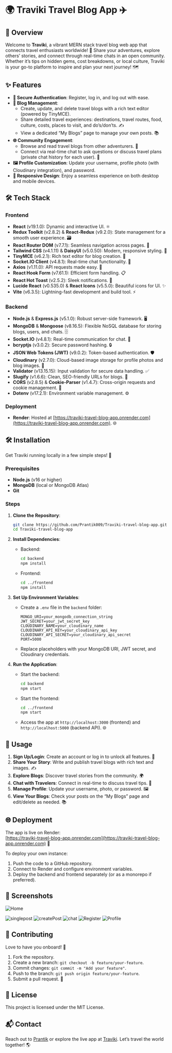 # 🌍 Traviki Travel Blog App ✈️

## 🚀 Overview
Welcome to **Traviki**, a vibrant MERN stack travel blog web app that connects travel enthusiasts worldwide! 🌴 Share your adventures, explore others’ stories, and connect through real-time chats in an open community. Whether it’s tips on hidden gems, cost breakdowns, or local culture, Traviki is your go-to platform to inspire and plan your next journey! 🗺️

## ✨ Features
- **🔐 Secure Authentication**: Register, log in, and log out with ease.
- **📝 Blog Management**:
  - Create, update, and delete travel blogs with a rich text editor (powered by TinyMCE).
  - Share detailed travel experiences: destinations, travel routes, food, culture, costs, places to visit, and do’s/don’ts. ✍️
  - View a dedicated “My Blogs” page to manage your own posts. 📚
- **🌐 Community Engagement**:
  - Browse and read travel blogs from other adventurers. 🧳
  - Connect via real-time chat to ask questions or discuss travel plans (private chat history for each user). 💬
- **🖼️ Profile Customization**: Update your username, profile photo (with Cloudinary integration), and password.
- **📱 Responsive Design**: Enjoy a seamless experience on both desktop and mobile devices.

## 🛠️ Tech Stack
### Frontend
- **React** (v19.1.0): Dynamic and interactive UI. ⚛️
- **Redux Toolkit** (v2.8.2) & **React-Redux** (v9.2.0): State management for a smooth user experience. 🗃️
- **React Router DOM** (v7.7.1): Seamless navigation across pages. 🧭
- **Tailwind CSS** (v4.1.11) & **DaisyUI** (v5.0.50): Modern, responsive styling. 🎨
- **TinyMCE** (v6.2.1): Rich text editor for blog creation. 📝
- **Socket.IO Client** (v4.8.1): Real-time chat functionality. 💬
- **Axios** (v1.11.0): API requests made easy. 📡
- **React Hook Form** (v7.61.1): Efficient form handling. 📋
- **React Hot Toast** (v2.5.2): Sleek notifications. 🔔
- **Lucide React** (v0.535.0) & **React Icons** (v5.5.0): Beautiful icons for UI. ✨
- **Vite** (v6.3.5): Lightning-fast development and build tool. ⚡

### Backend
- **Node.js** & **Express.js** (v5.1.0): Robust server-side framework. 🖥️
- **MongoDB** & **Mongoose** (v8.16.5): Flexible NoSQL database for storing blogs, users, and chats. 🗄️
- **Socket.IO** (v4.8.1): Real-time communication for chat. 💬
- **bcryptjs** (v3.0.2): Secure password hashing. 🔒
- **JSON Web Tokens (JWT)** (v9.0.2): Token-based authentication. 🛡️
- **Cloudinary** (v2.7.0): Cloud-based image storage for profile photos and blog images. 📸
- **Validator** (v13.15.15): Input validation for secure data handling. ✅
- **Slugify** (v1.6.6): Clean, SEO-friendly URLs for blogs. 🔗
- **CORS** (v2.8.5) & **Cookie-Parser** (v1.4.7): Cross-origin requests and cookie management. 🍪
- **Dotenv** (v17.2.1): Environment variable management. ⚙️

### Deployment
- **Render**: Hosted at [https://traviki-travel-blog-app.onrender.com](https://traviki-travel-blog-app.onrender.com). 🌐

## 🛠️ Installation
Get Traviki running locally in a few simple steps! 🚀

### Prerequisites
- **Node.js** (v16 or higher)
- **MongoDB** (local or MongoDB Atlas)
- **Git**

### Steps
1. **Clone the Repository**:
   ```bash
   git clone https://github.com/Prantik009/Traviki-travel-blog-app.git
   cd Traviki-travel-blog-app
   ```

2. **Install Dependencies**:
   - Backend:
     ```bash
     cd backend
     npm install
     ```
   - Frontend:
     ```bash
     cd ../frontend
     npm install
     ```

3. **Set Up Environment Variables**:
   - Create a `.env` file in the `backend` folder:
     ```env
     MONGO_URI=your_mongodb_connection_string
     JWT_SECRET=your_jwt_secret_key
     CLOUDINARY_NAME=your_cloudinary_name
     CLOUDINARY_API_KEY=your_cloudinary_api_key
     CLOUDINARY_API_SECRET=your_cloudinary_api_secret
     PORT=5000
     ```
   - Replace placeholders with your MongoDB URI, JWT secret, and Cloudinary credentials.

4. **Run the Application**:
   - Start the backend:
     ```bash
     cd backend
     npm start
     ```
   - Start the frontend:
     ```bash
     cd ../frontend
     npm start
     ```
   - Access the app at `http://localhost:3000` (frontend) and `http://localhost:5000` (backend API). 🌐

## 📖 Usage
1. **Sign Up/Login**: Create an account or log in to unlock all features. 🔐
2. **Share Your Story**: Write and publish travel blogs with rich text and images. ✍️
3. **Explore Blogs**: Discover travel stories from the community. 🌍
4. **Chat with Travelers**: Connect in real-time to discuss travel tips. 💬
5. **Manage Profile**: Update your username, photo, or password. 🖼️
6. **View Your Blogs**: Check your posts on the “My Blogs” page and edit/delete as needed. 📚

## 🌐 Deployment
The app is live on Render:  
[https://traviki-travel-blog-app.onrender.com](https://traviki-travel-blog-app.onrender.com) 🎉

To deploy your own instance:
1. Push the code to a GitHub repository.
2. Connect to Render and configure environment variables.
3. Deploy the backend and frontend separately (or as a monorepo if preferred).

## 📸 Screenshots

![Home](frontend\public\screenshots\home.png)
<!-- ![HomeZoom](frontend\public\screenshots\Home_zoom.png) -->
![singlepost](frontend\public\screenshots\singlepost.png)
![createPost](frontend\public\screenshots\createPost.png)
![chat](frontend\public\screenshots\chat.png)
![Register](frontend\public\screenshots\register.png)
![Profile](frontend\public\screenshots\profile.png)


## 🤝 Contributing
Love to have you onboard! 🚢
1. Fork the repository.
2. Create a new branch: `git checkout -b feature/your-feature`.
3. Commit changes: `git commit -m "Add your feature"`.
4. Push to the branch: `git push origin feature/your-feature`.
5. Submit a pull request. 🎉

## 📜 License
This project is licensed under the MIT License.

## 📬 Contact
Reach out to [Prantik](https://github.com/Prantik009) or explore the live app at [Traviki](https://traviki-travel-blog-app.onrender.com). Let’s travel the world together! 🌎